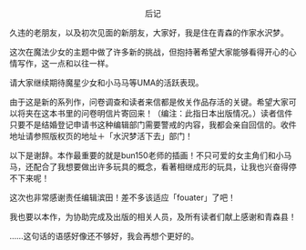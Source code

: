 <p align="center">后记</p>

久违的老朋友，以及初次见面的新朋友，大家好，我是住在青森的作家水沢梦。

这次在魔法少女的主题中做了许多新的挑战，但抱持著希望大家能够看得开心的心情写作，这一点和以往一样。

请大家继续期待魔星少女和小马马等UMA的活跃表现。

由于这是新的系列作，问卷调查和读者来信都是攸关作品存活的关键。希望大家可以将夹在这本书里的问卷明信片寄回来！（编注：此指日本出版情况。）读者信件只要不是结婚登记申请书这种编辑部门需要警戒的内容，我都会亲自回信的。收件地址请参照版权页的地址＋「水沢梦活下去」部门！ 

以下是谢辞。本作最重要的就是bun150老师的插画！不只可爱的女主角们和小马马，还配合了我想要做出许多玩具的概念，看著相继成形的玩具，让我也兴奋得停不下来呢！

这次也非常感谢责任编辑滨田！差不多该适应「fouater」了吧！

我也要以本作，为协助完成及出版的相关人员，及所有读者们献上感谢和青森县！

……这句话的语感好像还不够好，我会再想个更好的。

